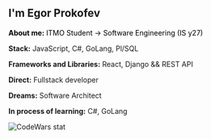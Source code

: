 ## I'm Egor Prokofev

<div>
  <p style="color: black">
    <b>About me:</b> ITMO Student -> Software Engineering (IS y27)
  </p>
  <p>
    <b>Stack:</b> JavaScript, C#, GoLang, Pl/SQL
  </p>
</div>

**Frameworks and Libraries:** React, Django && REST API

**Direct:** Fullstack developer

**Dreams:** Software Architect

**In process of learning:** C#, GoLang

![CodeWars stat](https://www.codewars.com/users/GreinoX/badges/large)
